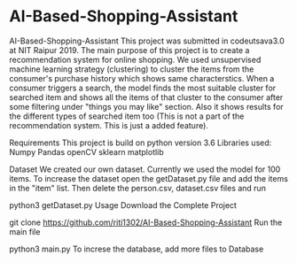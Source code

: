 # AI-Based-Shopping-Assistant

AI-Based-Shopping-Assistant
This project was submitted in codeutsava3.0 at NIT Raipur 2019.
The main purpose of this project is to create a recommendation system for online shopping. We used unsupervised machine learning strategy (clustering) to cluster the items from the consumer's purchase history which shows same characterstics. When a consumer triggers a search, the model finds the most suitable cluster for searched item and shows all the items of that cluster to the consumer after some filtering under "things you may like" section.
Also it shows results for the different types of searched item too (This is not a part of the recommendation system. This is just a added feature).

Requirements
This project is build on python version 3.6 Libraries used:
Numpy
Pandas
openCV
sklearn
matplotlib

Dataset
We created our own dataset. Currently we used the model for 100 items. To increase the dataset open the getDataset.py file and add the items in the "item" list. Then delete the person.csv, dataset.csv files and run

python3 getDataset.py
Usage
Download the Complete Project

git clone https://github.com/riti1302/AI-Based-Shopping-Assistant
Run the main file

python3 main.py
To increse the database, add more files to Database


